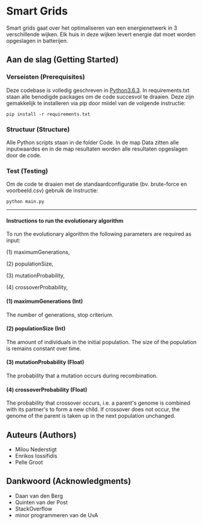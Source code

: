 # Smart Grids

Smart grids gaat over het optimaliseren van een energienetwerk in 3 verschillende wijken. Elk huis in deze wijken levert energie dat moet worden opgeslagen in batterijen.

## Aan de slag (Getting Started)

### Verseisten (Prerequisites)

Deze codebase is volledig geschreven in [Python3.6.3](https://www.python.org/downloads/). In requirements.txt staan alle benodigde packages om de code succesvol te draaien. Deze zijn gemakkelijk te installeren via pip door miidel van de volgende instructie:

```
pip install -r requirements.txt
```

### Structuur (Structure)

Alle Python scripts staan in de folder Code. In de map Data zitten alle inputwaardes en in de map resultaten worden alle resultaten opgeslagen door de code.

### Test (Testing)

Om de code te draaien met de standaardconfiguratie (bv. brute-force en voorbeeld.csv) gebruik de instructie:

```
python main.py
```

-----------------------------
#### Instructions to run the evolutionary algorithm

To run the evolutionary algorithm the following parameters are required as input: 

(1) maximumGenerations, 

(2) populationSize, 

(3) mutationProbability, 

(4) crossoverProbability,



#### (1) maximumGenerations (Int)

The number of generations, stop criterium. 

#### (2) populationSize (Int)

The amount of individuals in the initial population. The size of the population is remains constant over time. 

#### (3) mutationProbability (Float)

The probability that a mutation occurs during recombination. 

#### (4) crossoverProbability (Float)

The probability that crossover occurs, i.e. a parent's genome is combined with its partner's to form a new child. If crossover does not occur, the genome of the parent is taken up in the next population unchanged. 


## Auteurs (Authors)

* Milou Nederstigt
* Enrikos Iossifidis
* Pelle Groot

## Dankwoord (Acknowledgments)

* Daan van den Berg
* Quinten van der Post
* StackOverflow
* minor programmeren van de UvA

